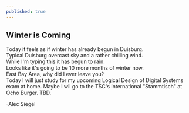```yaml
---
published: true
---
```

## Winter is Coming

Today it feels as if winter has already begun in Duisburg.  
Typical Duisburg overcast sky and a rather chilling wind.  
While I'm typing this it has begun to rain.  
Looks like it's going to be 10 more months of winter now.  
East Bay Area, why did I ever leave you?  
Today I will just study for my upcoming Logical Design of Digital Systems exam at home. 
Maybe I wil go to the TSC's International "Stammtisch" at Ocho Burger. TBD.

-Alec Siegel
